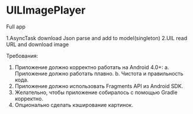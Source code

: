 # UILImagePlayer
Full app

1.AsyncTask download Json parse and add to model(singleton)
2.UIL read URL and download image

Требования:

1.	Приложение должно корректно работать на Android 4.0+:
a.	Приложение должно работать плавно.
b.	Чистота и правильность кода.
2.	Приложение должно использовать Fragments API из Android SDK.
3.	Желательно, чтобы приложение собиралось с помощью Gradle корректно.
4.	Опционально сделать кэширование картинок.

